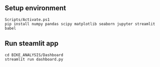 ## Setup environment
```
Scripts/Activate.ps1
pip install numpy pandas scipy matplotlib seaborn jupyter streamlit babel
```

## Run steamlit app
```
cd BIKE_ANALYSIS/Dashboard
streamlit run dashboard.py
```